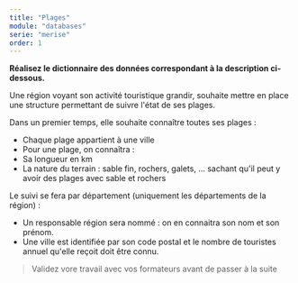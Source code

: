 ```yaml
---
title: "Plages"
module: "databases"
serie: "merise"
order: 1
---
```


**Réalisez le dictionnaire des données correspondant à la description ci-dessous.**

Une région voyant son activité touristique grandir, souhaite mettre en place une structure permettant de suivre l'état de ses plages.

Dans un premier temps, elle souhaite connaître toutes ses plages :
-	Chaque plage appartient à une ville
-	Pour une plage, on connaîtra :
-	Sa longueur en km
-	La nature du terrain : sable fin, rochers, galets, ... sachant qu'il peut y avoir des plages avec sable et rochers

Le suivi se fera par département (uniquement les départements de la région) : 
-	Un responsable région sera nommé : on en connaitra son nom et son prénom.
-	Une ville est identifiée par son code postal et le nombre de touristes annuel qu'elle reçoit doit être connu.


> Validez vore travail avec vos formateurs avant de passer à la suite

